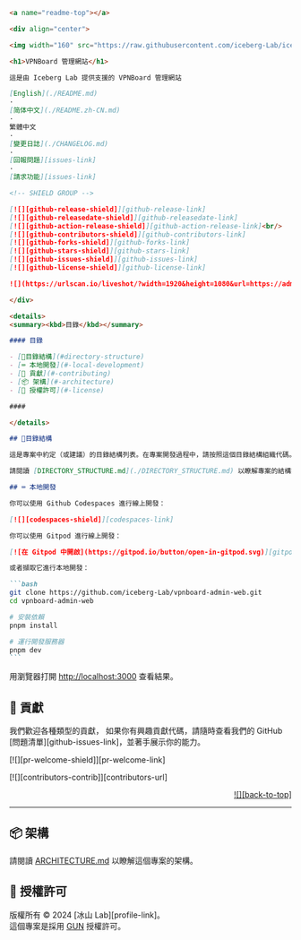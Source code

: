 ````markdown
<a name="readme-top"></a>

<div align="center">

<img width="160" src="https://raw.githubusercontent.com/iceberg-Lab/iceberg-assets/main/favicon.png">

<h1>VPNBoard 管理網站</h1>

這是由 Iceberg Lab 提供支援的 VPNBoard 管理網站

[English](./README.md)
·
[简体中文](./README.zh-CN.md)
·
繁體中文
·
[變更日誌](./CHANGELOG.md)
·
[回報問題][issues-link]
·
[請求功能][issues-link]

<!-- SHIELD GROUP -->

[![][github-release-shield]][github-release-link]
[![][github-releasedate-shield]][github-releasedate-link]
[![][github-action-release-shield]][github-action-release-link]<br/>
[![][github-contributors-shield]][github-contributors-link]
[![][github-forks-shield]][github-forks-link]
[![][github-stars-shield]][github-stars-link]
[![][github-issues-shield]][github-issues-link]
[![][github-license-shield]][github-license-link]

![](https://urlscan.io/liveshot/?width=1920&height=1080&url=https://admin.vpnboard.com/en-US)

</div>

<details>
<summary><kbd>目錄</kbd></summary>

#### 目錄

- [🌲目錄結構](#directory-structure)
- [⌨️ 本地開發](#️-local-development)
- [🤝 貢獻](#-contributing)
- [📦 架構](#-architecture)
- [📝 授權許可](#-license)

####

</details>

## 🌲目錄結構

這是專案中約定（或建議）的目錄結構列表。在專案開發過程中，請按照這個目錄結構組織代碼。

請閱讀 [DIRECTORY_STRUCTURE.md](./DIRECTORY_STRUCTURE.md) 以瞭解專案的結構描述。

## ⌨️ 本地開發

你可以使用 Github Codespaces 進行線上開發：

[![][codespaces-shield]][codespaces-link]

你可以使用 Gitpod 進行線上開發：

[![在 Gitpod 中開啟](https://gitpod.io/button/open-in-gitpod.svg)][gitpod-link]

或者擷取它進行本地開發：

```bash
git clone https://github.com/iceberg-Lab/vpnboard-admin-web.git
cd vpnboard-admin-web

# 安裝依賴
pnpm install

# 運行開發服務器
pnpm dev
```
````

用瀏覽器打開 <http://localhost:3000> 查看結果。

## 🤝 貢獻

我們歡迎各種類型的貢獻，
如果你有興趣貢獻代碼，請隨時查看我們的 GitHub
\[問題清單]\[github-issues-link]，並著手展示你的能力。

\[!\[]\[pr-welcome-shield]]\[pr-welcome-link]

\[!\[]\[contributors-contrib]]\[contributors-url]

<div align="right">

[!\[\]\[back-to-top\]](#readme-top)

</div>

---

## 📦 架構

請閱讀 [ARCHITECTURE.md](./ARCHITECTURE.md) 以瞭解這個專案的架構。

## 📝 授權許可

版權所有 © 2024 \[冰山 Lab]\[profile-link]。<br />
這個專案是採用 [GUN](./LICENSE) 授權許可。

<!-- LINK GROUP -->

[back-to-top]: https://img.shields.io/badge/-BACK_TO_TOP-151515?style=flat-square
[codespaces-link]: https://codespaces.new/iceberg-Lab/vpnboard-admin-web
[codespaces-shield]: https://github.com/codespaces/badge.svg
[contributors-contrib]: https://contrib.rocks/image?repo=iceberg-Lab/vpnboard-admin-web
[contributors-url]: https://github.com/iceberg-Lab/vpnboard-admin-web/graphs/contributors
[github-action-release-link]: https://github.com/iceberg-Lab/vpnboard-admin-web/actions/workflows/release.yml
[github-action-release-shield]: https://img.shields.io/github/actions/workflow/status/iceberg-Lab/vpnboard-admin-web/release.yml?label=release&labelColor=black&logo=githubactions&logoColor=white&style=flat-square
[github-contributors-link]: https://github.com/iceberg-Lab/vpnboard-admin-web/graphs/contributors
[github-contributors-shield]: https://img.shields.io/github/contributors/iceberg-Lab/vpnboard-admin-web?color=c4f042&labelColor=black&style=flat-square
[github-forks-link]: https://github.com/iceberg-Lab/vpnboard-admin-web/network/members
[github-forks-shield]: https://img.shields.io/github/forks/iceberg-Lab/vpnboard-admin-web?color=8ae8ff&labelColor=black&style=flat-square
[github-issues-link]: https://github.com/iceberg-Lab/vpnboard-admin-web/issues
[github-issues-shield]: https://img.shields.io/github/issues/iceberg-Lab/vpnboard-admin-web?color=ff80eb&labelColor=black&style=flat-square
[github-license-link]: https://github.com/iceberg-Lab/vpnboard-admin-web/blob/master/LICENSE
[github-license-shield]: https://img.shields.io/github/license/iceberg-Lab/vpnboard-admin-web?color=white&labelColor=black&style=flat-square
[github-release-link]: https://github.com/iceberg-Lab/vpnboard-admin-web/releases
[github-release-shield]: https://img.shields.io/github/v/release/iceberg-Lab/vpnboard-admin-web?style=flat-square&sort=semver&logo=github
[github-releasedate-link]: https://github.com/iceberg-Lab/vpnboard-admin-web/releases
[github-releasedate-shield]: https://img.shields.io/github/release-date/iceberg-Lab/vpnboard-admin-web?labelColor=black&style=flat-square
[github-stars-link]: https://github.com/iceberg-Lab/vpnboard-admin-web/network/stargazers
[github-stars-shield]: https://img.shields.io/github/stars/iceberg-Lab/vpnboard-admin-web?color=ffcb47&labelColor=black&style=flat-square
[gitpod-link]: https://gitpod.io/#https://github.com/iceberg-Lab/vpnboard-admin-web
[issues-link]: https://github.com/iceberg-Lab/vpnboard-admin-web/issues/new/choose
[pr-welcome-link]: https://github.com/iceberg-Lab/vpnboard-admin-web/pulls
[pr-welcome-shield]: https://img.shields.io/badge/🤯_pr_welcome-%E2%86%92-ffcb47?labelColor=black&style=for-the-badge
[profile-link]: https://github.com/iceberg-Lab

